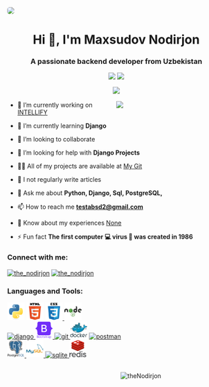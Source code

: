 <img src="https://media.tenor.com/mGgWY8RkgYMAAAAC/hello-world.gif" width="50%" style="border-radius: 5px;" />
<h1 align="center">Hi 👋, I'm Maxsudov Nodirjon</h1>
<h3 align="center">A passionate backend developer from Uzbekistan</h3>

<p align="center">
<img src="https://komarev.com/ghpvc/?username=theNodirjon&label=Profile%20views&color=0e75b6&style=flat"/>
<img src="https://wakatime.com/badge/user/957beb1b-6e41-4565-9b21-9593b47339a7.svg" />
</p>

<p align="center"> 
<a href="https://github.com/ryo-ma/github-profile-trophy">
<img src="https://github-profile-trophy.vercel.app/?username=theNodirjon&theme=radical&margin-w=20"/></a>
</p>
<img align="right" width="50%" src="https://github-readme-stats.vercel.app/api?username=theNodirjon&show_icons=true&locale=en&theme=radical"/>
<p align="left">

- 🔭 I’m currently working on [INTELLIFY](https://github.com/rashidiy/INTELLIFY)

- 🌱 I’m currently learning **Django**

- 👯 I’m looking to collaborate

- 🤝 I’m looking for help with **Django Projects**

- 👨‍💻 All of my projects are available at [My Git](https://github.com/theNodirjon?tab=repositories)

- 📝 I not regularly write articles

- 💬 Ask me about **Python, Django, Sql, PostgreSQL,**

- 📫 How to reach me **testabsd2@gmail.com**

- 📄 Know about my experiences [None](None)

- ⚡ Fun fact **The first computer 💻 virus 🦠 was created in 1986**

</p>

<h3 align="left">Connect with me:</h3>
<p align="left">
  <a href="https://www.instagram.com/the_nodirjon" target="_blank">
    <img align="center" 
      src="https://raw.githubusercontent.com/rahuldkjain/github-profile-readme-generator/master/src/images/icons/Social/instagram.svg" alt="the_nodirjon" height="30" width="40" /></a>
  <a href="https://t.me/the_nodirjon" target="_blank">
    <img align="center" 
      src="https://корпус-н.рф/ssl/u/79/b5e668a43a11eca4a0a8444f7c2944/-/telegram-logo-png-telegram-logo-png-img-504-504-free-transparent-telegram-900x520.jpg" alt="the_nodirjon" height="30" width="40" /></a>
</p>

<h3 align="left">Languages and Tools:</h3>

<p align="left">
  <a href="https://www.python.org" target="_blank" rel="noreferrer"> 
    <img src="https://raw.githubusercontent.com/devicons/devicon/master/icons/python/python-original.svg" alt="python" width="40" height="40"/></a>  
  <a href="https://www.w3.org/html/" target="_blank" rel="noreferrer"> 
    <img src="https://raw.githubusercontent.com/devicons/devicon/master/icons/html5/html5-original-wordmark.svg" alt="html5" width="40" height="40"/></a> 
  <a href="https://www.w3schools.com/css/" target="_blank" rel="noreferrer"> 
    <img src="https://raw.githubusercontent.com/devicons/devicon/master/icons/css3/css3-original-wordmark.svg" alt="css3" width="40" height="40"/> </a>
  <a href="https://nodejs.org" target="_blank" rel="noreferrer"> 
    <img src="https://raw.githubusercontent.com/devicons/devicon/master/icons/nodejs/nodejs-original-wordmark.svg" alt="nodejs" width="40" height="40"/></a>
<br>
  <a href="https://www.djangoproject.com/" target="_blank" rel="noreferrer"> 
    <img src="https://cdn.worldvectorlogo.com/logos/django.svg" alt="django" width="40" height="40"/> </a>
  <a href="https://getbootstrap.com" target="_blank" rel="noreferrer"> 
    <img src="https://raw.githubusercontent.com/devicons/devicon/master/icons/bootstrap/bootstrap-plain-wordmark.svg" alt="bootstrap" width="40" height="40"/> </a>
  <a href="https://git-scm.com/" target="_blank" rel="noreferrer"> 
    <img src="https://www.vectorlogo.zone/logos/git-scm/git-scm-icon.svg" alt="git" width="40" height="40"/> </a>
  <a href="https://www.docker.com/" target="_blank" rel="noreferrer"> 
    <img src="https://raw.githubusercontent.com/devicons/devicon/master/icons/docker/docker-original-wordmark.svg" alt="docker" width="40" height="40"/></a>
  <a href="https://postman.com" target="_blank" rel="noreferrer"> 
    <img src="https://www.vectorlogo.zone/logos/getpostman/getpostman-icon.svg" alt="postman" width="40" height="40"/> </a>
<br>
  <a href="https://www.postgresql.org" target="_blank" rel="noreferrer"> 
    <img src="https://raw.githubusercontent.com/devicons/devicon/master/icons/postgresql/postgresql-original-wordmark.svg" alt="postgresql" width="40" height="40"/> </a> 
  <a href="https://www.mysql.com/" target="_blank" rel="noreferrer"> 
    <img src="https://raw.githubusercontent.com/devicons/devicon/master/icons/mysql/mysql-original-wordmark.svg" alt="mysql" width="40" height="40"/> </a>
  <a href="https://www.sqlite.org/" target="_blank" rel="noreferrer"> 
    <img src="https://www.vectorlogo.zone/logos/sqlite/sqlite-icon.svg" alt="sqlite" width="40" height="40"/> </a>
  <a href="https://redis.io" target="_blank" rel="noreferrer"> 
    <img src="https://raw.githubusercontent.com/devicons/devicon/master/icons/redis/redis-original-wordmark.svg" alt="redis" width="40" height="40"/> </a><br>
<br>
</p>

<p>
<img align="right" width="48%" src="https://github-readme-stats.vercel.app/api/top-langs?username=theNodirjon&show_icons=true&locale=en&layout=compact&theme=radical" alt="theNodirjon" /> </p>

<!-- <p><img width="48%" src="https://github-readme-streak-stats.herokuapp.com/?user=theNodirjon&theme=radical" alt="Nodirjon" /></p>-->

